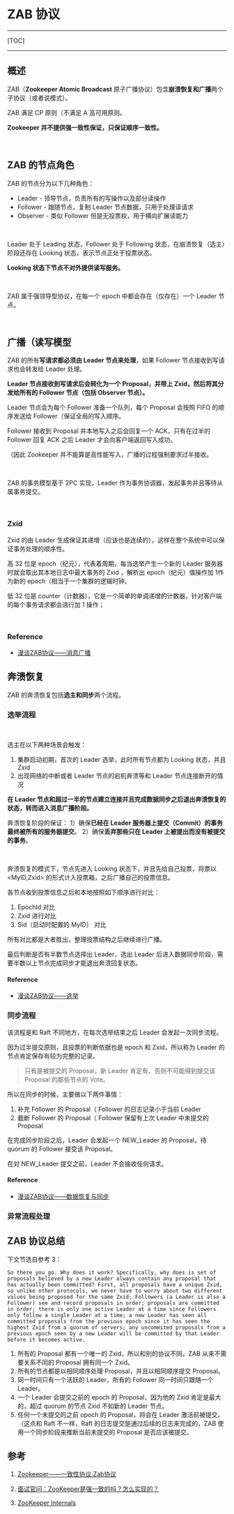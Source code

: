 # ZAB 协议
---

[TOC]

---

## 概述

ZAB（**Zookeeper Atomic Broadcast**  原子广播协议）包含**崩溃恢复和广播**两个子协议（或者说模式）。

ZAB 满足 CP 原则（不满足 A 高可用原则。

**Zookeeper 并不提供强一致性保证，只保证顺序一致性。**

<br>

## ZAB 的节点角色

ZAB 的节点分为以下几种角色：

- Leader - 领导节点，负责所有的写操作以及部分读操作
- Follower - 跟随节点，复制 Leader 节点数据，只用于处理读请求
- Observer - 类似 Follower 但是无投票权，用于横向扩展读能力

<br>

Leader 处于 Leading 状态，Follower 处于 Following 状态，在崩溃恢复（选主）阶段还存在 Looking 状态，表示节点正处于投票状态。

**Looking 状态下节点不对外提供读写服务。**

<br>

ZAB 属于强领导型协议，在每一个 epoch 中都会存在（仅存在）一个 Leader 节点。

<br>

## 广播（读写模型

ZAB 的所有**写请求都必须由 Leader 节点来处理**，如果 Follower 节点接收到写请求也会转发给 Leader 处理。

**Leader 节点接收到写请求后会转化为一个 Proposal，并带上 Zxid，然后将其分发给所有的 Follower 节点（包括 Observer 节点）。**

Leader 节点会为每个 Follower 准备一个队列，每个 Proposal 会按照 FIFO 的顺序发送给 Follower（保证全局的写入顺序。

Follower 接收到 Proposal 并本地写入之后会回复一个 ACK，只有在过半的 Follower 回复 ACK 之后 Leader 才会向客户端返回写入成功。

（因此 Zookeeper 并不能算是高性能写入，广播的过程强制要求过半接收。

<br>

ZAB 的事务模型基于 2PC 实现，Leader 作为事务协调器，发起事务并且等待从属事务提交。

<br>

### Zxid

Zxid 的由 Leader 生成保证其递增（应该也是连续的），这样在整个系统中可以保证事务处理的顺序性。

高 32 位是  epoch（纪元），代表着周期，每当选举产生一个新的 Leader 服务器时就会取出其本地日志中最大事务的 Zxid ，解析出 epoch（纪元）值操作加 1作为新的 epoch（相当于一个集群的逻辑时钟。

低 32 位是 counter（计数器），它是一个简单的单调递增的计数器，针对客户端的每个事务请求都会进行加 1 操作；

<br>



### Reference

- [漫谈ZAB协议——消息广播](https://www.modb.pro/db/73845)



## 奔溃恢复

ZAB 的奔溃恢复包括**选主和同步**两个流程。

### 选举流程

<br>

选主在以下两种场景会触发：

1. 集群启动初期，首次的 Leader 选举，此时所有节点都为 Looking 状态，并且 Zxid
2. 出现网络的中断或者 Leader 节点的宕机奔溃等和 Leader 节点连接断开的情况

**在 Leader 节点和超过一半的节点建立连接并且完成数据同步之后退出奔溃恢复的状态，转而进入消息广播阶段。**

奔溃恢复阶段的保证：
 1）确保**已经在 Leader 服务器上提交（Commit）的事务最终被所有的服务器提交**。
 2）确保**丢弃那些只在 Leader 上被提出而没有被提交的事务**。

<br>

奔溃恢复的模式下，节点先进入 Looking 状态下，并且先给自己投票，将票以 <MyID,Zxid> 的形式计入投票箱，之后广播自己的投票信息。

各节点收到投票信息之后和本地按照如下顺序进行对比：

1. EpochId 对比
2. Zxid 进行对比
3. Sid（启动时配置的 MyID） 对比

所有对比都是大者胜出，整理投票结构之后继续进行广播。

最后判断是否有半数节点选择出 Leader，选出 Leader 后进入数据同步阶段，需要半数以上节点完成同步才能退出奔溃回复状态。

#### Reference

- [漫谈ZAB协议——选举](https://www.modb.pro/db/73847)



### 同步流程

该流程是和 Raft 不同地方，在每次选举结束之后 Leader 会发起一次同步流程。

因为过半提交原则，且投票的判断依据也是 epoch 和 Zxid，所以称为 Leader 的节点肯定保存有较为完整的记录。

> 只有是被提交的 Proposal，新 Leader 肯定有，否则不可能得到提交该 Proposal 的那些节点的 Vote。

所以在同步的时候，主要做以下两件事情：

1. 补充 Follower 的 Proposal（ Follower 的日志记录小于当前 Leader
2. 截断 Follower 的 Proposal（ Follower 保留有上次 Leader 中未提交的 Proposal

在完成同步阶段之后，Leader 会发起一个 NEW_Leader 的 Proposal，待 quorum 的 Follower 接受该 Proposal。

在对 NEW_Leader 提交之前，Leader 不会接收任何请求。



#### Reference

- [漫谈ZAB协议——数据恢复与同步](https://www.modb.pro/db/73847)



### 异常流程处理



## ZAB 协议总结

下文节选自参考 3：

```
So there you go. Why does it work? Specifically, why does is set of proposals believed by a new Leader always contain any proposal that has actually been committed? First, all proposals have a unique Zxid, so unlike other protocols, we never have to worry about two different values being proposed for the same Zxid; Followers (a Leader is also a Follower) see and record proposals in order; proposals are committed in order; there is only one active Leader at a time since Followers only follow a single Leader at a time; a new Leader has seen all committed proposals from the previous epoch since it has seen the highest Zxid from a quorum of servers; any uncommited proposals from a previous epoch seen by a new Leader will be committed by that Leader before it becomes active.
```

1. 所有的 Proposal 都有一个唯一的 Zxid，所以和别的协议不同，ZAB 从来不需要关系不同的 Proposal 拥有同一个 Zxid。
2. 所有的节点都是以相同顺序处理 Proposal，并且以相同顺序提交 Proposal。
3. 同一时间只有一个活跃的 Leader，所有的 Follower 同一时间只跟随一个 Leader。
4. 一个 Leader 会提交之前的 epoch 的 Proposal，因为他的 Zxid 肯定是最大的，超过 quorum 的节点 Zxid 不如新的 Leader 节点。
5. 任何一个未提交的之前 opoch 的 Proposal，将会在 Leader 激活前被提交。（这点和 Raft 不一样，Raft 的日志提交是通过后续的日志来完成的，ZAB 使用一个同步阶段来推断当前未提交的 Proposal 是否应该被提交。



## 参考

1. [Zookeeper——一致性协议:Zab协议](https://www.jianshu.com/p/2bceacd60b8a)

2. [面试官问：ZooKeeper是强一致的吗？怎么实现的？](https://segmentfault.com/a/1190000039127403)

3. [ZooKeeper Internals](https://zookeeper.apache.org/doc/r3.5.0-alpha/zookeeperInternals.html)